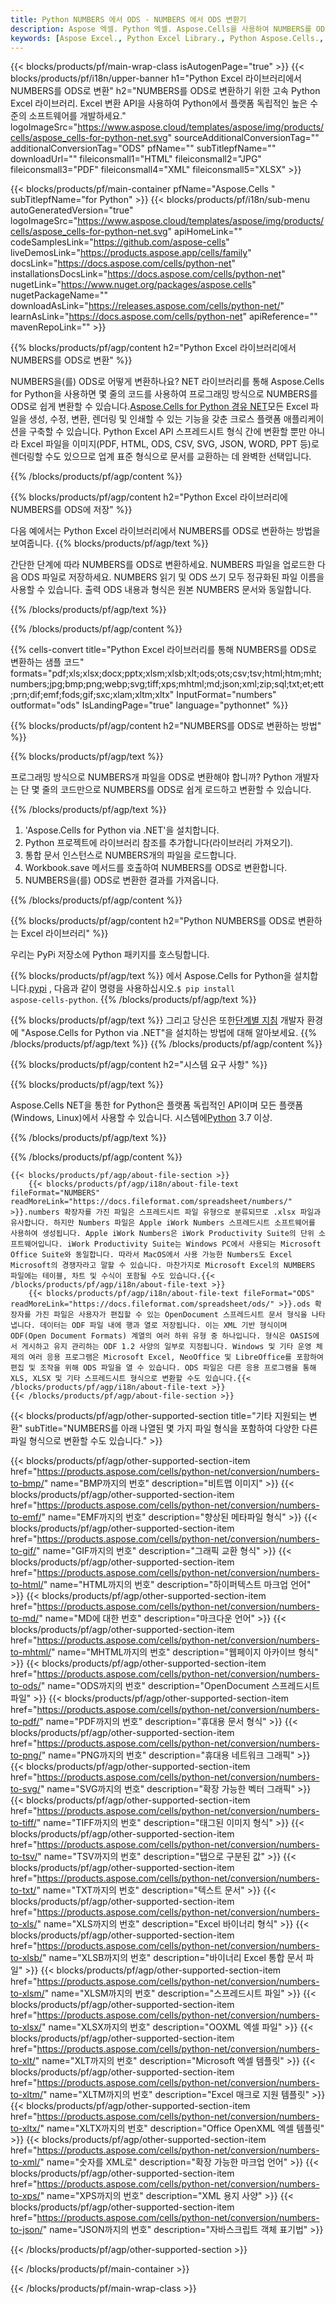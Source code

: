 ```yaml
---
title: Python NUMBERS 에서 ODS - NUMBERS 에서 ODS 변환기
description: Aspose 엑셀. Python 엑셀. Aspose.Cells을 사용하여 NUMBERS를 ODS로 빠르고 쉽게 변환합니다. Python NUMBERS를 ODS로 변환합니다. Python NUMBERS를 ODS로 저장합니다. Python Excel 라이브러리를 사용하여 NUMBERS를 ODS로 저장합니다.
keywords: [Aspose Excel., Python Excel Library., Python Aspose.Cells., Convert NUMBERS to ODS in Python Excel Library., Save NUMBERS to ODS using Python Excel Library., Python NUMBERS to ODS saveformat., NUMBERS to ODS Converter., Python Save NUMBERS as ODS]
---
```

{{< blocks/products/pf/main-wrap-class isAutogenPage="true" >}}
{{< blocks/products/pf/i18n/upper-banner h1="Python Excel 라이브러리에서 NUMBERS를 ODS로 변환" h2="NUMBERS를 ODS로 변환하기 위한 고속 Python Excel 라이브러리. Excel 변환 API을 사용하여 Python에서 플랫폼 독립적인 높은 수준의 소프트웨어를 개발하세요." logoImageSrc="https://www.aspose.cloud/templates/aspose/img/products/cells/aspose_cells-for-python-net.svg" sourceAdditionalConversionTag="" additionalConversionTag="ODS" pfName="" subTitlepfName="" downloadUrl="" fileiconsmall1="HTML" fileiconsmall2="JPG" fileiconsmall3="PDF" fileiconsmall4="XML" fileiconsmall5="XLSX" >}}

{{< blocks/products/pf/main-container pfName="Aspose.Cells " subTitlepfName="for Python" >}}
{{< blocks/products/pf/i18n/sub-menu autoGeneratedVersion="true" logoImageSrc="https://www.aspose.cloud/templates/aspose/img/products/cells/aspose_cells-for-python-net.svg" apiHomeLink="" codeSamplesLink="https://github.com/aspose-cells" liveDemosLink="https://products.aspose.app/cells/family" docsLink="https://docs.aspose.com/cells/python-net" installationsDocsLink="https://docs.aspose.com/cells/python-net" nugetLink="https://www.nuget.org/packages/aspose.cells" nugetPackageName="" downloadAsLink="https://releases.aspose.com/cells/python-net/" learnAsLink="https://docs.aspose.com/cells/python-net" apiReference="" mavenRepoLink="" >}}


{{% blocks/products/pf/agp/content h2="Python Excel 라이브러리에서 NUMBERS를 ODS로 변환" %}}

 NUMBERS을(를) ODS로 어떻게 변환하나요? NET 라이브러리를 통해 Aspose.Cells for Python을 사용하면 몇 줄의 코드를 사용하여 프로그래밍 방식으로 NUMBERS를 ODS로 쉽게 변환할 수 있습니다.[Aspose.Cells for Python 경유 NET](https://pypi.org/project/aspose-cells-python/)모든 Excel 파일을 생성, 수정, 변환, 렌더링 및 인쇄할 수 있는 기능을 갖춘 크로스 플랫폼 애플리케이션을 구축할 수 있습니다. Python Excel API 스프레드시트 형식 간에 변환할 뿐만 아니라 Excel 파일을 이미지(PDF, HTML, ODS, CSV, SVG, JSON, WORD, PPT 등)로 렌더링할 수도 있으므로 업계 표준 형식으로 문서를 교환하는 데 완벽한 선택입니다.

{{% /blocks/products/pf/agp/content %}}


{{% blocks/products/pf/agp/content h2="Python Excel 라이브러리에 NUMBERS를 ODS에 저장" %}}

다음 예에서는 Python Excel 라이브러리에서 NUMBERS를 ODS로 변환하는 방법을 보여줍니다.
{{% blocks/products/pf/agp/text %}}

간단한 단계에 따라 NUMBERS를 ODS로 변환하세요. NUMBERS 파일을 업로드한 다음 ODS 파일로 저장하세요. NUMBERS 읽기 및 ODS 쓰기 모두 정규화된 파일 이름을 사용할 수 있습니다. 출력 ODS 내용과 형식은 원본 NUMBERS 문서와 동일합니다.

{{% /blocks/products/pf/agp/text %}}

{{% /blocks/products/pf/agp/content %}}

{{% cells-convert title="Python Excel 라이브러리를 통해 NUMBERS를 ODS로 변환하는 샘플 코드" formats="pdf;xls;xlsx;docx;pptx;xlsm;xlsb;xlt;ods;ots;csv;tsv;html;htm;mht;numbers;jpg;bmp;png;webp;svg;tiff;xps;mhtml;md;json;xml;zip;sql;txt;et;ett;prn;dif;emf;fods;gif;sxc;xlam;xltm;xltx" InputFormat="numbers" outformat="ods" IsLandingPage="true" language="pythonnet" %}}

{{% blocks/products/pf/agp/content h2="NUMBERS를 ODS로 변환하는 방법" %}}

{{% blocks/products/pf/agp/text %}}

프로그래밍 방식으로 NUMBERS개 파일을 ODS로 변환해야 합니까? Python 개발자는 단 몇 줄의 코드만으로 NUMBERS를 ODS로 쉽게 로드하고 변환할 수 있습니다.

{{% /blocks/products/pf/agp/text %}}

1.  'Aspose.Cells for Python via .NET'을 설치합니다.
1.  Python 프로젝트에 라이브러리 참조를 추가합니다(라이브러리 가져오기).
1.  통합 문서 인스턴스로 NUMBERS개의 파일을 로드합니다.
1.  Workbook.save 메서드를 호출하여 NUMBERS를 ODS로 변환합니다.
1.  NUMBERS을(를) ODS로 변환한 결과를 가져옵니다.

{{% /blocks/products/pf/agp/content %}}


{{% blocks/products/pf/agp/content h2="Python NUMBERS를 ODS로 변환하는 Excel 라이브러리" %}}

우리는 PyPi 저장소에 Python 패키지를 호스팅합니다.

{{% blocks/products/pf/agp/text %}}
 에서 Aspose.Cells for Python을 설치합니다.<a href="https://pypi.org/project/aspose-cells-python/">pypi</a> , 다음과 같이 명령을 사용하십시오.<code>$ pip install aspose-cells-python</code>.
{{% /blocks/products/pf/agp/text %}}

{{% blocks/products/pf/agp/text %}}
 그리고 당신은 또한[단계별 지침](https://docs.aspose.com/cells/python-net/getting-started/) 개발자 환경에 "Aspose.Cells for Python via .NET"을 설치하는 방법에 대해 알아보세요.
{{% /blocks/products/pf/agp/text %}}
{{% /blocks/products/pf/agp/content %}}

{{% blocks/products/pf/agp/content h2="시스템 요구 사항" %}}

{{% blocks/products/pf/agp/text %}}

Aspose.Cells NET을 통한 for Python은 플랫폼 독립적인 API이며 모든 플랫폼(Windows, Linux)에서 사용할 수 있습니다. 시스템에[Python](https://www.python.org/downloads/) 3.7 이상.
 
{{% /blocks/products/pf/agp/text %}}

{{% /blocks/products/pf/agp/content %}}

<!-- aboutfile Starts -->
    {{< blocks/products/pf/agp/about-file-section >}}
        {{< blocks/products/pf/agp/i18n/about-file-text fileFormat="NUMBERS" readMoreLink="https://docs.fileformat.com/spreadsheet/numbers/" >}}.numbers 확장자를 가진 파일은 스프레드시트 파일 유형으로 분류되므로 .xlsx 파일과 유사합니다. 하지만 Numbers 파일은 Apple iWork Numbers 스프레드시트 소프트웨어를 사용하여 생성됩니다. Apple iWork Numbers은 iWork Productivity Suite의 단위 소프트웨어입니다. iWork Productivity Suite는 Windows PC에서 사용되는 Microsoft Office Suite와 동일합니다. 따라서 MacOS에서 사용 가능한 Numbers도 Excel Microsoft의 경쟁자라고 말할 수 있습니다. 마찬가지로 Microsoft Excel의 NUMBERS 파일에는 테이블, 차트 및 수식이 포함될 수도 있습니다.{{< /blocks/products/pf/agp/i18n/about-file-text >}}
        {{< blocks/products/pf/agp/i18n/about-file-text fileFormat="ODS" readMoreLink="https://docs.fileformat.com/spreadsheet/ods/" >}}.ods 확장자를 가진 파일은 사용자가 편집할 수 있는 OpenDocument 스프레드시트 문서 형식을 나타냅니다. 데이터는 ODF 파일 내에 행과 열로 저장됩니다. 이는 XML 기반 형식이며 ODF(Open Document Formats) 계열의 여러 하위 유형 중 하나입니다. 형식은 OASIS에서 게시하고 유지 관리하는 ODF 1.2 사양의 일부로 지정됩니다. Windows 및 기타 운영 체제의 여러 응용 프로그램은 Microsoft Excel, NeoOffice 및 LibreOffice를 포함하여 편집 및 조작을 위해 ODS 파일을 열 수 있습니다. ODS 파일은 다른 응용 프로그램을 통해 XLS, XLSX 및 기타 스프레드시트 형식으로 변환할 수도 있습니다.{{< /blocks/products/pf/agp/i18n/about-file-text >}}
    {{< /blocks/products/pf/agp/about-file-section >}}
<!-- aboutfile Ends -->

{{< blocks/products/pf/agp/other-supported-section title="기타 지원되는 변환" subTitle="NUMBERS를 아래 나열된 몇 가지 파일 형식을 포함하여 다양한 다른 파일 형식으로 변환할 수도 있습니다." >}}

{{< blocks/products/pf/agp/other-supported-section-item href="https://products.aspose.com/cells/python-net/conversion/numbers-to-bmp/" name="BMP까지의 번호" description="비트맵 이미지" >}}
{{< blocks/products/pf/agp/other-supported-section-item href="https://products.aspose.com/cells/python-net/conversion/numbers-to-emf/" name="EMF까지의 번호" description="향상된 메타파일 형식" >}}
{{< blocks/products/pf/agp/other-supported-section-item href="https://products.aspose.com/cells/python-net/conversion/numbers-to-gif/" name="GIF까지의 번호" description="그래픽 교환 형식" >}}
{{< blocks/products/pf/agp/other-supported-section-item href="https://products.aspose.com/cells/python-net/conversion/numbers-to-html/" name="HTML까지의 번호" description="하이퍼텍스트 마크업 언어" >}}
{{< blocks/products/pf/agp/other-supported-section-item href="https://products.aspose.com/cells/python-net/conversion/numbers-to-md/" name="MD에 대한 번호" description="마크다운 언어" >}}
{{< blocks/products/pf/agp/other-supported-section-item href="https://products.aspose.com/cells/python-net/conversion/numbers-to-mhtml/" name="MHTML까지의 번호" description="웹페이지 아카이브 형식" >}}
{{< blocks/products/pf/agp/other-supported-section-item href="https://products.aspose.com/cells/python-net/conversion/numbers-to-ods/" name="ODS까지의 번호" description="OpenDocument 스프레드시트 파일" >}}
{{< blocks/products/pf/agp/other-supported-section-item href="https://products.aspose.com/cells/python-net/conversion/numbers-to-pdf/" name="PDF까지의 번호" description="휴대용 문서 형식" >}}
{{< blocks/products/pf/agp/other-supported-section-item href="https://products.aspose.com/cells/python-net/conversion/numbers-to-png/" name="PNG까지의 번호" description="휴대용 네트워크 그래픽" >}}
{{< blocks/products/pf/agp/other-supported-section-item href="https://products.aspose.com/cells/python-net/conversion/numbers-to-svg/" name="SVG까지의 번호" description="확장 가능한 벡터 그래픽" >}}
{{< blocks/products/pf/agp/other-supported-section-item href="https://products.aspose.com/cells/python-net/conversion/numbers-to-tiff/" name="TIFF까지의 번호" description="태그된 이미지 형식" >}}
{{< blocks/products/pf/agp/other-supported-section-item href="https://products.aspose.com/cells/python-net/conversion/numbers-to-tsv/" name="TSV까지의 번호" description="탭으로 구분된 값" >}}
{{< blocks/products/pf/agp/other-supported-section-item href="https://products.aspose.com/cells/python-net/conversion/numbers-to-txt/" name="TXT까지의 번호" description="텍스트 문서" >}}
{{< blocks/products/pf/agp/other-supported-section-item href="https://products.aspose.com/cells/python-net/conversion/numbers-to-xls/" name="XLS까지의 번호" description="Excel 바이너리 형식" >}}
{{< blocks/products/pf/agp/other-supported-section-item href="https://products.aspose.com/cells/python-net/conversion/numbers-to-xlsb/" name="XLSB까지의 번호" description="바이너리 Excel 통합 문서 파일" >}}
{{< blocks/products/pf/agp/other-supported-section-item href="https://products.aspose.com/cells/python-net/conversion/numbers-to-xlsm/" name="XLSM까지의 번호" description="스프레드시트 파일" >}}
{{< blocks/products/pf/agp/other-supported-section-item href="https://products.aspose.com/cells/python-net/conversion/numbers-to-xlsx/" name="XLSX까지의 번호" description="OOXML 엑셀 파일" >}}
{{< blocks/products/pf/agp/other-supported-section-item href="https://products.aspose.com/cells/python-net/conversion/numbers-to-xlt/" name="XLT까지의 번호" description="Microsoft 엑셀 템플릿" >}}
{{< blocks/products/pf/agp/other-supported-section-item href="https://products.aspose.com/cells/python-net/conversion/numbers-to-xltm/" name="XLTM까지의 번호" description="Excel 매크로 지원 템플릿" >}}
{{< blocks/products/pf/agp/other-supported-section-item href="https://products.aspose.com/cells/python-net/conversion/numbers-to-xltx/" name="XLTX까지의 번호" description="Office OpenXML 엑셀 템플릿" >}}
{{< blocks/products/pf/agp/other-supported-section-item href="https://products.aspose.com/cells/python-net/conversion/numbers-to-xml/" name="숫자를 XML로" description="확장 가능한 마크업 언어" >}}
{{< blocks/products/pf/agp/other-supported-section-item href="https://products.aspose.com/cells/python-net/conversion/numbers-to-xps/" name="XPS까지의 번호" description="XML 용지 사양" >}}
{{< blocks/products/pf/agp/other-supported-section-item href="https://products.aspose.com/cells/python-net/conversion/numbers-to-json/" name="JSON까지의 번호" description="자바스크립트 객체 표기법" >}}

{{< /blocks/products/pf/agp/other-supported-section >}}

{{< /blocks/products/pf/main-container >}}
    
{{< /blocks/products/pf/main-wrap-class >}}
